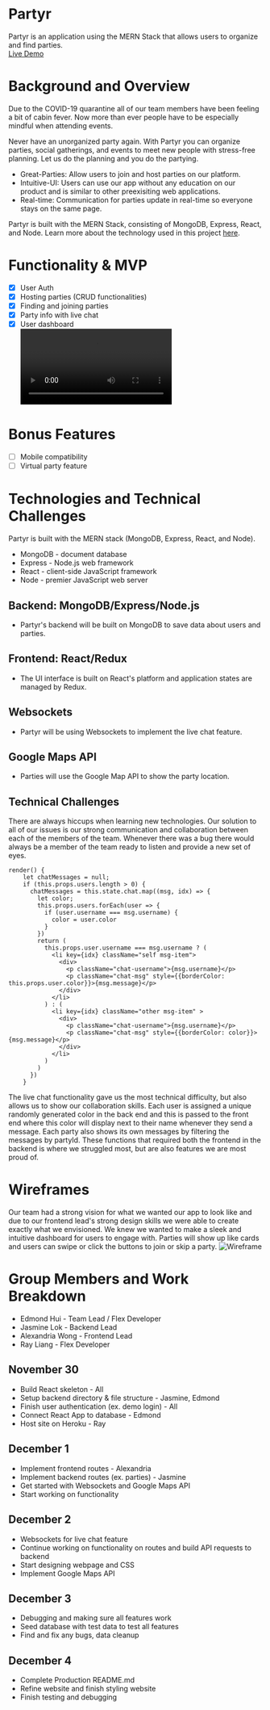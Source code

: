 # Partyr
Partyr is an application using the MERN Stack that allows users to organize and find parties.  
[Live Demo](https://partyr-app.herokuapp.com/#/)

# Background and Overview  
Due to the COVID-19 quarantine all of our team members have been feeling a bit of cabin fever. Now more than ever people have to be especially mindful when attending events.  

Never have an unorganized party again. With Partyr you can organize parties, social gatherings, and events to meet new people with stress-free planning. Let us do the planning and you do the partying.

* Great-Parties: Allow users to join and host parties on our platform.
* Intuitive-UI: Users can use our app without any education on our product and is similar to other preexisiting web applications.
* Real-time: Communication for parties update in real-time so everyone stays on the same page. 

Partyr is built with the MERN Stack, consisting of MongoDB, Express, React, and Node. Learn more about the technology used in this project [here](https://github.com/edmondthui/partyr/wiki/Technologies-and-Technical-Challenges).

# Functionality & MVP
- [x] User Auth
- [x] Hosting parties (CRUD functionalities)
- [x] Finding and joining parties
- [x] Party info with live chat
- [x] User dashboard  
![Partyr Demo](https://i.imgur.com/Zfcoerd.mp4)

# Bonus Features
- [ ] Mobile compatibility 
- [ ] Virtual party feature

# Technologies and Technical Challenges
Partyr is built with the MERN stack (MongoDB, Express, React, and Node).

* MongoDB - document database
* Express - Node.js web framework
* React - client-side JavaScript framework
* Node - premier JavaScript web server

## Backend: MongoDB/Express/Node.js
* Partyr's backend will be built on MongoDB to save data about users and parties.

## Frontend: React/Redux
* The UI interface is built on React's platform and application states are managed by Redux.

## Websockets
* Partyr will be using Websockets to implement the live chat feature. 

## Google Maps API
* Parties will use the Google Map API to show the party location.

## Technical Challenges
There are always hiccups when learning new technologies. Our solution to all of our issues is our strong communication and collaboration between each of the members of the team. Whenever there was a bug there would always be a member of the team ready to listen and provide a new set of eyes.  

```
render() {
    let chatMessages = null;
    if (this.props.users.length > 0) {
      chatMessages = this.state.chat.map((msg, idx) => {
        let color;
        this.props.users.forEach(user => {
          if (user.username === msg.username) {
            color = user.color
          }
        })
        return (
          this.props.user.username === msg.username ? (
            <li key={idx} className="self msg-item">
              <div>
                <p className="chat-username">{msg.username}</p>
                <p className="chat-msg" style={{borderColor: this.props.user.color}}>{msg.message}</p>
              </div>
            </li>
          ) : (
            <li key={idx} className="other msg-item" >
              <div>
                <p className="chat-username">{msg.username}</p>
                <p className="chat-msg" style={{borderColor: color}}>{msg.message}</p>
              </div>
            </li>
          )
        )
      })
    }
```


The live chat functionality gave us the most technical difficulty, but also allows us to show our collaboration skills. Each user is assigned a unique randomly generated color in the back end and this is passed to the front end where this color will display next to their name whenever they send a message. Each party also shows its own messages by filtering the messages by partyId. These functions that required both the frontend in the backend is where we struggled most, but are also features we are most proud of.

# Wireframes
Our team had a strong vision for what we wanted our app to look like and due to our frontend lead's strong design skills we were able to create exactly what we envisioned. We knew we wanted to make a sleek and intuitive dashboard for users to engage with. Parties will show up like cards and users can swipe or click the buttons to join or skip a party.
![Wireframe](https://i.imgur.com/SoHpato.png)

# Group Members and Work Breakdown
* Edmond Hui - Team Lead / Flex Developer
* Jasmine Lok - Backend Lead
* Alexandria Wong - Frontend Lead
* Ray Liang - Flex Developer

## November 30 
* Build React skeleton - All
* Setup backend directory & file structure - Jasmine, Edmond 
* Finish user authentication (ex. demo login) - All
* Connect React App to database - Edmond
* Host site on Heroku - Ray

## December 1 
* Implement frontend routes - Alexandria
* Implement backend routes (ex. parties) - Jasmine 
* Get started with Websockets and Google Maps API
* Start working on functionality

## December 2
* Websockets for live chat feature 
* Continue working on functionality on routes and build API requests to backend
* Start designing webpage and CSS
* Implement Google Maps API 

## December 3
* Debugging and making sure all features work
* Seed database with test data to test all features
* Find and fix any bugs, data cleanup

## December 4
* Complete Production README.md
* Refine website and finish styling website
* Finish testing and debugging
